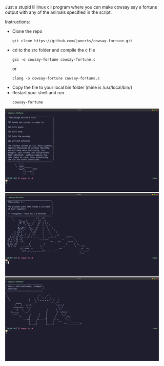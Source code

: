 Just a stupid lil linux cli program where you can make cowsay say a fortune output with any of the animals specified in the script.

Instructions:

- Clone the repo
  ```
  git clone https://github.com/junerks/cowsay-fortune.git
  ```
- cd to the src folder and compile the c file
  ```
  gcc -o cowsay-fortune cowsay-fortune.c
  ```
  or
  ```
  clang -o cowsay-fortune cowsay-fortune.c
  ```
- Copy the file to your local bin folder (mine is /usr/local/bin/)
- Restart your shell and run
  ```
  cowsay-fortune
  ```

![screenshot](img/s1.png)
![screenshot](img/s2.png)
![screenshot](img/s3.png)

